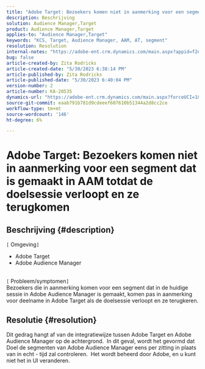 ```yaml
---
title: "Adobe Target: Bezoekers komen niet in aanmerking voor een segment dat is gemaakt in AAM totdat de doelsessie verloopt en ze terugkomen"
description: Beschrijving
solution: Audience Manager,Target
product: Audience Manager,Target
applies-to: "Audience Manager,Target"
keywords: "KCS, Target, Audience Manager, AAM, AT, segment"
resolution: Resolution
internal-notes: "https://adobe-ent.crm.dynamics.com/main.aspx?appid=f2e74f34-7119-ea11-a811-000d3a5936c5&forceUCI=1&newWindow=true&pagetype=entityrecord&etn=knowledgearticle&id=45e8e885-2b47-e911-a952-000d3a34ebb5"
bug: false
article-created-by: Zita Rodricks
article-created-date: "5/30/2023 6:38:14 PM"
article-published-by: Zita Rodricks
article-published-date: "5/30/2023 6:40:04 PM"
version-number: 2
article-number: KA-20535
dynamics-url: "https://adobe-ent.crm.dynamics.com/main.aspx?forceUCI=1&pagetype=entityrecord&etn=knowledgearticle&id=0088281f-19ff-ed11-8f6e-6045bd0063aa"
source-git-commit: eaab791b781d9cdeeef607610b51344a2d8cc2ce
workflow-type: tm+mt
source-wordcount: '146'
ht-degree: 6%

---
```


# Adobe Target: Bezoekers komen niet in aanmerking voor een segment dat is gemaakt in AAM totdat de doelsessie verloopt en ze terugkomen

## Beschrijving {#description}

`[` Omgeving`]` <br>
- Adobe Target
- Adobe Audience Manager

<br>`[` Probleem/symptomen`]` <br>
Bezoekers die in aanmerking komen voor een segment dat in de huidige sessie in Adobe Audience Manager is gemaakt, komen pas in aanmerking voor deelname in Adobe Target als de doelsessie verloopt en ze terugkeren.


## Resolutie {#resolution}


Dit gedrag hangt af van de integratiewijze tussen Adobe Target en Adobe Audience Manager op de achtergrond.  In dit geval, wordt het gevormd dat Doel de segmenten van Adobe Audience Manager eens per zitting in plaats van in echt - tijd zal controleren.  Het wordt beheerd door Adobe, en u kunt niet het in UI veranderen.
